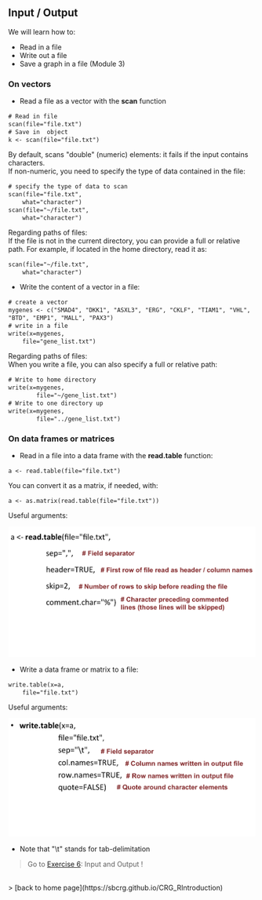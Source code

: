 <h2>Input / Output</h2>

We will learn how to:
* Read in a file
* Write out a file
* Save a graph in a file (Module 3)

<h3>On vectors</h3>

* Read a file as a vector with the **scan** function

```{r}
# Read in file
scan(file="file.txt")
# Save in  object
k <- scan(file="file.txt")
```

By default, scans "double" (numeric) elements: it fails if the input contains characters.<br>
If non-numeric, you need to specify the type of data contained in the file: 

```{r}
# specify the type of data to scan
scan(file="file.txt", 
	what="character")
scan(file="~/file.txt", 
	what="character")
```

Regarding paths of files:<br>
If the file is not in the current directory, you can provide a full or relative path. For example, if located in the home directory, read it as:

```{r}
scan(file="~/file.txt", 
	what="character")
```

* Write the content of a vector in a file:

```{r}
# create a vector
mygenes <- c("SMAD4", "DKK1", "ASXL3", "ERG", "CKLF", "TIAM1", "VHL", "BTD", "EMP1", "MALL", "PAX3")
# write in a file
write(x=mygenes, 
	file="gene_list.txt")
```

Regarding paths of files:<br>
When you write a file, you can also specify a full or relative path:

```{r}
# Write to home directory
write(x=mygenes,
        file="~/gene_list.txt")
# Write to one directory up
write(x=mygenes,
        file="../gene_list.txt")
```


<h3>On data frames or matrices</h3>

* Read in a file into a data frame with the **read.table** function:

```{r}
a <- read.table(file="file.txt")
```

You can convert it as a matrix, if needed, with:

```{r}
a <- as.matrix(read.table(file="file.txt"))
```


Useful arguments:

<a href="https://sbcrg.github.io/CRG_RIntroduction/images/readtable.png"><img src="images/readtable.png" width="550/"></a>

* Write a data frame or matrix to a file:

```{r}
write.table(x=a,
	file="file.txt")
```

Useful arguments:

<a href="https://sbcrg.github.io/CRG_RIntroduction/images/readtable.png"><img src="images/writetable.png" width="550/"></a>

* Note that "\t" stands for tab-delimitation

> Go to [Exercise 6](https://sbcrg.github.io/CRG_RIntroduction/exercise6): Input and Output !
<br>
> [back to home page](https://sbcrg.github.io/CRG_RIntroduction)

